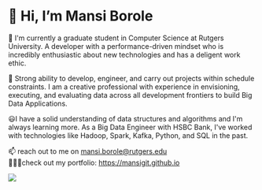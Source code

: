 # 👋 Hi, I’m Mansi Borole
<p>🌱 I'm currently a graduate student in Computer Science at Rutgers University. A developer with a performance-driven mindset who is incredibly enthusiastic about new technologies and has a deligent work ethic. 
</p>
<p>
👀 Strong ability to develop, engineer, and carry out projects within schedule constraints. I am a creative professional with experience in envisioning, executing, and evaluating data across all development frontiers to build Big Data Applications.
</p>
<p>
😃I have a solid understanding of data structures and algorithms and I'm always learning more. As a Big Data Engineer with HSBC Bank, I've worked with technologies like Hadoop, Spark, Kafka, Python, and SQL in the past.
</p>

📫 reach out to me on mansi.borole@rutgers.edu 
<br>
👩🏻‍💻check out my portfolio: https://mansigit.github.io

<p align="left"> 
<img src="https://komarev.com/ghpvc/?username=MansiGit&style=for-the-badge&color=ff00ff">
</p>
<!---
MansiGit/MansiGit is a ✨ special ✨ repository because its `README.md` (this file) appears on your GitHub profile.
You can click the Preview link to take a look at your changes.
--->

